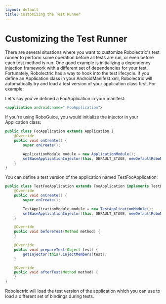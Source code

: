 ```yaml
---
layout: default
title: Customizing the Test Runner
---
```


# Customizing the Test Runner

There are several situations where you want to customize Robolectric's test runner to perform some operation
before all tests are run, or even before each test method is run. One good example is initializing a dependency
injection framework with a different set of dependencies for your test. Fortunately, Robolectric has a way to
hook into the test lifecycle. If you define an Application class in your AndroidManifest.xml, Robolectric will
automatically try and load a test version of your application class first. For example:

Let's say you've defined a FooApplication in your manifest:

```xml
<application android:name=".FooApplication">
```

If you're using RoboGuice, you would initialize the injector in your Application class:

```java
public class FooApplication extends Application {
    @Override
    public void onCreate() {
        super.onCreate();

        ApplicationModule module = new ApplicationModule();
        setBaseApplicationInjector(this, DEFAULT_STAGE, newDefaultRoboModule(this), module);
    }
}
```

You can define a test version of the application named TestFooApplication:

```java
public class TestFooApplication extends FooApplication implements TestLifecycleApplication {
    @Override
    public void onCreate() {
        super.onCreate();

        TestApplicationModule module = new TestApplicationModule();
        setBaseApplicationInjector(this, DEFAULT_STAGE, newDefaultRoboModule(this), module);
    }

    @Override
    public void beforeTest(Method method) {
    }

    @Override
    public void prepareTest(Object test) {
        getInjector(this).injectMembers(test);
    }

    @Override
    public void afterTest(Method method) {
    }
}
```

Robolectric will load the test version of the application which you can use to load a different set of bindings
during tests.
